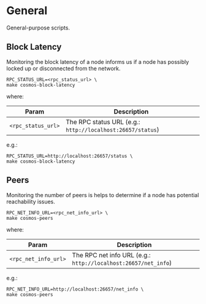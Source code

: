 # General

General-purpose scripts.

## Block Latency

Monitoring the block latency of a node informs us if a node has possibly locked up or disconnected from the network.

```console
RPC_STATUS_URL=<rpc_status_url> \
make cosmos-block-latency
```

where:

|Param|Description|
|-----|-----------|
|`<rpc_status_url>`|The RPC status URL (e.g.: `http://localhost:26657/status`) |

e.g.:

```console
RPC_STATUS_URL=http://localhost:26657/status \
make cosmos-block-latency
```

## Peers

Monitoring the number of peers is helps to determine if a node has potential reachability issues.

```console
RPC_NET_INFO_URL=<rpc_net_info_url> \
make cosmos-peers
```

where:

|Param|Description|
|-----|-----------|
|`<rpc_net_info_url>`|The RPC net info URL (e.g.: `http://localhost:26657/net_info`) |

e.g.:

```console
RPC_NET_INFO_URL=http://localhost:26657/net_info \
make cosmos-peers
```
